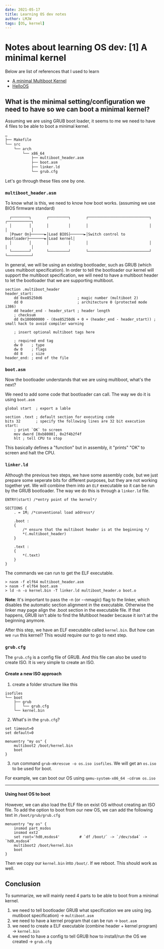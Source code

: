 ```yaml
---
date: 2021-05-17
title: Learning OS dev notes
author: LMJW
tags: [OS, kernel]
---
```


# Notes about learning OS dev: [1] A minimal kernel

Below are list of references that I used to learn

- [A minimal Multiboot Kernel](https://os.phil-opp.com/multiboot-kernel)
- [HelloOS](https://gitee.com/lmos/cosmos/tree/master/lesson02/HelloOS)

## What is the minimal setting/configuration we need to have so we can boot a minimal kernel?

Assuming we are using GRUB boot loader, it seems to me we need to have 4 files to be able to boot a minimal kernel.

```bash
…
├── Makefile
└── src
    └── arch
        └── x86_64
            ├── multiboot_header.asm
            ├── boot.asm
            ├── linker.ld
            └── grub.cfg
```

Let's go through these files one by one.

### `multiboot_header.asm`

To know what is this, we need to know how boot works. (assuming we use BIOS firmware standard)

```
  ┌────────┐       ┌─────────┐       ┌────────────────────────────┐        ┌───────────┐
  │        │       │         │       │                            │        │           │
  │Power On├──────►│Load BIOS├──────►│Switch control to Bootloader├───────►│Load kernel│
  │        │       │         │       │                            │        │           │
  └────────┘       └─────────┘       └────────────────────────────┘        └───────────┘
```

In general, we will be using an existing bootloader, such as GRUB (which uses multiboot specification). In order to tell the bootloader our kernel will support the multiboot specification, we will need to have a multiboot header to let the bootloader that we are supporting multiboot.

```assembly
section .multiboot_header
header_start:
    dd 0xe85250d6                ; magic number (multiboot 2)
    dd 0                         ; architecture 0 (protected mode i386)
    dd header_end - header_start ; header length
    ; checksum
    dd 0x100000000 - (0xe85250d6 + 0 + (header_end - header_start)) ; small hack to avoid compiler warning

    ; insert optional multiboot tags here

    ; required end tag
    dw 0    ; type
    dw 0    ; flags
    dd 8    ; size
header_end: ; end of the file
```

### `boot.asm`

Now the bootloader understands that we are using multiboot, what's the next?

We need to add some code that bootloader can call. The way we do it is using `boot.asm`

```assembly
global start  ; export a lable

section .text ; default section for executing code
bits 32       ; specify the following lines are 32 bit execution
start:
    ; print `OK` to screen
    mov dword [0xb8000], 0x2f4b2f4f
    hlt ; tell CPU to stop
```
This basically defines a "function" but in assembly, it "prints" "OK" to screen and halt the CPU.

### `linker.ld`

Although the previous two steps, we have some assembly code, but we just prepare some seperate bits for different purposes, but they are not working together yet. We will combine them into an `ELF` executable so it can be run by the GRUB bootloader. The way we do this is through a `linker.ld` file.

```
ENTRY(start) /*entry point of the kernel*/

SECTIONS {
    . = 1M; /*conventional load address*/

    .boot :
    {
        /* ensure that the multiboot header is at the beginning */
        *(.multiboot_header)
    }

    .text :
    {
        *(.text)
    }
}
```

The commands we can run to get the ELF executable.

```
> nasm -f elf64 multiboot_header.asm
> nasm -f elf64 boot.asm
> ld -n -o kernel.bin -T linker.ld multiboot_header.o boot.o
```
**Note**: It's important to pass the -n (or --nmagic) flag to the linker, which disables the automatic section alignment in the executable. Otherwise the linker may page align the .boot section in the executable file. If that happens, GRUB isn't able to find the Multiboot header because it isn't at the beginning anymore.

After this step, we have an ELF executable called `kernel.bin`. But how can we `run` this kernel? This would require our to go to next step.

### `grub.cfg`

The `grub.cfg` is a config file of GRUB. And this file can also be used to create ISO. It is very simple to create an ISO.

#### Create a new ISO approach

1. create a folder structure like this

```
isofiles
└── boot
    ├── grub
    │   └── grub.cfg
    └── kernel.bin
```

2. What's in the `grub.cfg`?

```
set timeout=0
set default=0

menuentry "my os" {
    multiboot2 /boot/kernel.bin
    boot
}
```

3. run command `grub-mkrescue -o os.iso isofiles`. We will get an `os.iso` to be used for boot.

For example, we can boot our OS using `qemu-system-x86_64 -cdrom os.iso`

---

#### Using host OS to boot

However, we can also load the ELF file on exist OS without creating an ISO file. To add the option to boot from our new OS, we can add the following text in `/boot/grub/grub.cfg`

```
menuentry "my os" {
    insmod part_msdos
    insmod ext2
    set root='hd0,msdos4'         # `df /boot/` -> `/dev/sda4` -> `hd0,msdos4`
    multiboot2 /boot/kernel.bin
    boot
}
```

Then we copy our `kernel.bin` into `/boot/`. If we reboot. This should work as well.


## Conclusion

To summarize, we will mainly need 4 parts to be able to boot from a minimal kernel.

1. we need to tell bootloader GRUB what specification we are using (eg. mutiboot specification) -> `multiboot.asm`
2. we need to have a kernel program that can be run -> `boot.asm`
3. we need to create a ELF executable (combine header + kernel program) -> `kernel.bin`
4. we need to have a config to tell GRUB how to install/run the OS we created -> `grub.cfg`